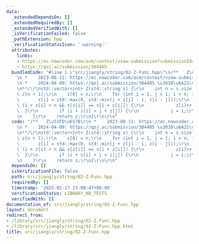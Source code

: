 ```yaml
---
data:
  _extendedDependsOn: []
  _extendedRequiredBy: []
  _extendedVerifiedWith: []
  _isVerificationFailed: false
  _pathExtension: hpp
  _verificationStatusIcon: ':warning:'
  attributes:
    links:
    - https://ac.nowcoder.com/acm/contest/view-submission?submissionId=63378373
    - https://qoj.ac/submission/384405
  bundledCode: "#line 1 \"src/jiangly/string/02-Z-Func.hpp\"\n/**   Z\u51FD\u6570\r\
    \n *    2023-08-11: https://ac.nowcoder.com/acm/contest/view-submission?submissionId=63378373\r\
    \n *    2024-04-09: https://qoj.ac/submission/384405 \u3010\u6A21\u677F\u3011\r\
    \n**/\r\nstd::vector<int> Z(std::string s) {\r\n    int n = s.size();\r\n    std::vector<int>\
    \ z(n + 1);\r\n    z[0] = n;\r\n    for (int i = 1, j = 1; i < n; i++) {\r\n \
    \       z[i] = std::max(0, std::min(j + z[j] - i, z[i - j]));\r\n        while\
    \ (i + z[i] < n && s[z[i]] == s[i + z[i]]) {\r\n            z[i]++;\r\n      \
    \  }\r\n        if (i + z[i] > j + z[j]) {\r\n            j = i;\r\n        }\r\
    \n    }\r\n    return z;\r\n}\r\n\r\n"
  code: "/**   Z\u51FD\u6570\r\n *    2023-08-11: https://ac.nowcoder.com/acm/contest/view-submission?submissionId=63378373\r\
    \n *    2024-04-09: https://qoj.ac/submission/384405 \u3010\u6A21\u677F\u3011\r\
    \n**/\r\nstd::vector<int> Z(std::string s) {\r\n    int n = s.size();\r\n    std::vector<int>\
    \ z(n + 1);\r\n    z[0] = n;\r\n    for (int i = 1, j = 1; i < n; i++) {\r\n \
    \       z[i] = std::max(0, std::min(j + z[j] - i, z[i - j]));\r\n        while\
    \ (i + z[i] < n && s[z[i]] == s[i + z[i]]) {\r\n            z[i]++;\r\n      \
    \  }\r\n        if (i + z[i] > j + z[j]) {\r\n            j = i;\r\n        }\r\
    \n    }\r\n    return z;\r\n}\r\n\r\n"
  dependsOn: []
  isVerificationFile: false
  path: src/jiangly/string/02-Z-Func.hpp
  requiredBy: []
  timestamp: '2025-02-17 23:08:47+08:00'
  verificationStatus: LIBRARY_NO_TESTS
  verifiedWith: []
documentation_of: src/jiangly/string/02-Z-Func.hpp
layout: document
redirect_from:
- /library/src/jiangly/string/02-Z-Func.hpp
- /library/src/jiangly/string/02-Z-Func.hpp.html
title: src/jiangly/string/02-Z-Func.hpp
---
```

